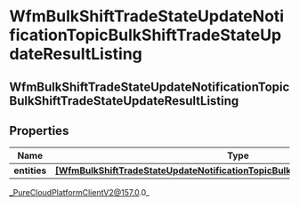 # WfmBulkShiftTradeStateUpdateNotificationTopicBulkShiftTradeStateUpdateResultListing

## WfmBulkShiftTradeStateUpdateNotificationTopicBulkShiftTradeStateUpdateResultListing

## Properties

|Name | Type | Description | Notes|
|------------ | ------------- | ------------- | -------------|
| **entities** | [**[WfmBulkShiftTradeStateUpdateNotificationTopicBulkShiftTradeStateUpdateResult]**](WfmBulkShiftTradeStateUpdateNotificationTopicBulkShiftTradeStateUpdateResult) |  | [optional] |



_PureCloudPlatformClientV2@157.0.0_
